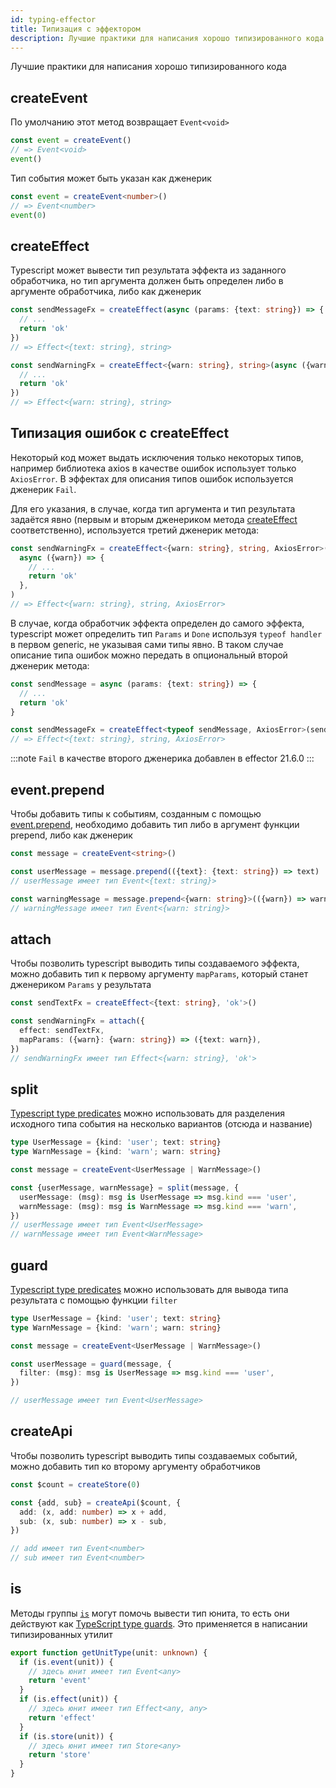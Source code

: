 ```yaml
---
id: typing-effector
title: Типизация с эффектором
description: Лучшие практики для написания хорошо типизированного кода
---
```


Лучшие практики для написания хорошо типизированного кода

## createEvent

По умолчанию этот метод возвращает `Event<void>`

```typescript
const event = createEvent()
// => Event<void>
event()
```

Тип события может быть указан как дженерик

```typescript
const event = createEvent<number>()
// => Event<number>
event(0)
```

## createEffect

Typescript может вывести тип результата эффекта из заданного обработчика, но тип аргумента должен быть определен либо в аргументе обработчика, либо как дженерик

```typescript
const sendMessageFx = createEffect(async (params: {text: string}) => {
  // ...
  return 'ok'
})
// => Effect<{text: string}, string>

const sendWarningFx = createEffect<{warn: string}, string>(async ({warn}) => {
  // ...
  return 'ok'
})
// => Effect<{warn: string}, string>
```

## Типизация ошибок с createEffect

Некоторый код может выдать исключения только некоторых типов, например библиотека axios в качестве ошибок использует только `AxiosError`. В эффектах для описания типов ошибок используется дженерик `Fail`.

Для его указания, в случае, когда тип аргумента и тип результата задаётся явно (первым и вторым дженериком метода [createEffect](../api/effector/createEffect.md) соответственно), используется третий дженерик метода:

```typescript
const sendWarningFx = createEffect<{warn: string}, string, AxiosError>(
  async ({warn}) => {
    // ...
    return 'ok'
  },
)
// => Effect<{warn: string}, string, AxiosError>
```

В случае, когда обработчик эффекта определен до самого эффекта, typescript может определить тип `Params` и `Done` используя `typeof handler` в первом generic, не указывая сами типы явно. В таком случае описание типа ошибок можно передать в опциональный второй дженерик метода:

```typescript
const sendMessage = async (params: {text: string}) => {
  // ...
  return 'ok'
}

const sendMessageFx = createEffect<typeof sendMessage, AxiosError>(sendMessage)
// => Effect<{text: string}, string, AxiosError>
```

:::note
`Fail` в качестве второго дженерика добавлен в effector 21.6.0
:::

## event.prepend

Чтобы добавить типы к событиям, созданным с помощью [event.prepend](../api/effector/Event.md#prependfn), необходимо добавить тип либо в аргумент функции prepend, либо как дженерик

```typescript
const message = createEvent<string>()

const userMessage = message.prepend(({text}: {text: string}) => text)
// userMessage имеет тип Event<{text: string}>

const warningMessage = message.prepend<{warn: string}>(({warn}) => warn)
// warningMessage имеет тип Event<{warn: string}>
```

## attach

Чтобы позволить typescript выводить типы создаваемого эффекта, можно добавить тип к первому аргументу `mapParams`, который станет дженериком `Params` у результата

```typescript
const sendTextFx = createEffect<{text: string}, 'ok'>()

const sendWarningFx = attach({
  effect: sendTextFx,
  mapParams: ({warn}: {warn: string}) => ({text: warn}),
})
// sendWarningFx имеет тип Effect<{warn: string}, 'ok'>
```

## split

[Typescript type predicates](https://www.typescriptlang.org/docs/handbook/advanced-types.html#using-type-predicates) можно использовать для разделения исходного типа события на несколько вариантов (отсюда и название)

```typescript
type UserMessage = {kind: 'user'; text: string}
type WarnMessage = {kind: 'warn'; warn: string}

const message = createEvent<UserMessage | WarnMessage>()

const {userMessage, warnMessage} = split(message, {
  userMessage: (msg): msg is UserMessage => msg.kind === 'user',
  warnMessage: (msg): msg is WarnMessage => msg.kind === 'warn',
})
// userMessage имеет тип Event<UserMessage>
// warnMessage имеет тип Event<WarnMessage>
```

## guard

[Typescript type predicates](https://www.typescriptlang.org/docs/handbook/advanced-types.html#using-type-predicates) можно использовать для вывода типа результата с помощью функции `filter`

```typescript
type UserMessage = {kind: 'user'; text: string}
type WarnMessage = {kind: 'warn'; warn: string}

const message = createEvent<UserMessage | WarnMessage>()

const userMessage = guard(message, {
  filter: (msg): msg is UserMessage => msg.kind === 'user',
})

// userMessage имеет тип Event<UserMessage>
```

## createApi

Чтобы позволить typescript выводить типы создаваемых событий, можно добавить тип ко второму аргументу обработчиков

```typescript
const $count = createStore(0)

const {add, sub} = createApi($count, {
  add: (x, add: number) => x + add,
  sub: (x, sub: number) => x - sub,
})

// add имеет тип Event<number>
// sub имеет тип Event<number>
```

## is

Методы группы [`is`](../api/effector/is.md) могут помочь вывести тип юнита, то есть они действуют как [TypeScript type guards](https://www.typescriptlang.org/docs/handbook/advanced-types.html#type-guards-and-differentiating-types). Это применяется в написании типизированных утилит

```typescript
export function getUnitType(unit: unknown) {
  if (is.event(unit)) {
    // здесь юнит имеет тип Event<any>
    return 'event'
  }
  if (is.effect(unit)) {
    // здесь юнит имеет тип Effect<any, any>
    return 'effect'
  }
  if (is.store(unit)) {
    // здесь юнит имеет тип Store<any>
    return 'store'
  }
}
```
